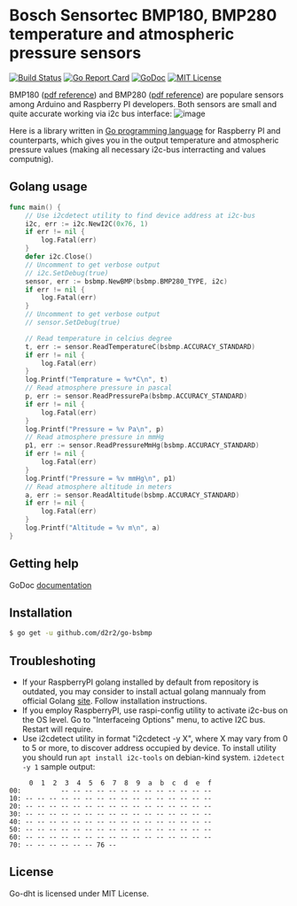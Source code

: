 Bosch Sensortec BMP180, BMP280 temperature and atmospheric pressure sensors
===========================================================================

[![Build Status](https://travis-ci.org/d2r2/go-bsbmp.svg?branch=master)](https://travis-ci.org/d2r2/go-bsbmp)
[![Go Report Card](https://goreportcard.com/badge/github.com/d2r2/go-bsbmp)](https://goreportcard.com/report/github.com/d2r2/go-bsbmp)
[![GoDoc](https://godoc.org/github.com/d2r2/go-bsbmp?status.svg)](https://godoc.org/github.com/d2r2/go-bsbmp)
[![MIT License](http://img.shields.io/badge/License-MIT-yellow.svg)](./LICENSE)

BMP180 ([pdf reference](https://raw.github.com/d2r2/go-bsbmp/master/docs/BST-BMP180-DS000-09.pdf.pdf)) and BMP280 ([pdf reference](https://raw.github.com/d2r2/go-bsbmp/master/docs/BST-BMP280-DS001-11.pdf.pdf)) are populare sensors among Arduino and Raspberry PI developers.
Both sensors are small and quite accurate working via i2c bus interface:
![image](https://raw.github.com/d2r2/go-bsbmp/master/docs/bmp180_bmp280_1.jpg)

Here is a library written in [Go programming language](https://golang.org/) for Raspberry PI and counterparts, which gives you in the output temperature and atmospheric pressure values (making all necessary i2c-bus interracting and values computnig).

Golang usage
------------


```go
func main() {
	// Use i2cdetect utility to find device address at i2c-bus
	i2c, err := i2c.NewI2C(0x76, 1)
	if err != nil {
		log.Fatal(err)
	}
	defer i2c.Close()
	// Uncomment to get verbose output
	// i2c.SetDebug(true)
	sensor, err := bsbmp.NewBMP(bsbmp.BMP280_TYPE, i2c)
	if err != nil {
		log.Fatal(err)
	}
	// Uncomment to get verbose output
	// sensor.SetDebug(true)

	// Read temperature in celcius degree
	t, err := sensor.ReadTemperatureC(bsbmp.ACCURACY_STANDARD)
	if err != nil {
		log.Fatal(err)
	}
	log.Printf("Temprature = %v*C\n", t)
	// Read atmosphere pressure in pascal
	p, err := sensor.ReadPressurePa(bsbmp.ACCURACY_STANDARD)
	if err != nil {
		log.Fatal(err)
	}
	log.Printf("Pressure = %v Pa\n", p)
	// Read atmosphere pressure in mmHg
	p1, err := sensor.ReadPressureMmHg(bsbmp.ACCURACY_STANDARD)
	if err != nil {
		log.Fatal(err)
	}
	log.Printf("Pressure = %v mmHg\n", p1)
	// Read atmosphere altitude in meters
	a, err := sensor.ReadAltitude(bsbmp.ACCURACY_STANDARD)
	if err != nil {
		log.Fatal(err)
	}
	log.Printf("Altitude = %v m\n", a)
}
```


Getting help
------------

GoDoc [documentation](http://godoc.org/github.com/d2r2/go-hd44780)

Installation
------------

```bash
$ go get -u github.com/d2r2/go-bsbmp
```

Troubleshoting
--------------

- If your RaspberryPI golang installed by default from repository is outdated, you may consider
to install actual golang mannualy from official Golang [site](https://golang.org/dl/). Follow installation instructions.
- If you employ RaspberryPI, use raspi-config utility to activate i2c-bus on the OS level.
Go to "Interfaceing Options" menu, to active I2C bus. Restart will require.
- Use i2cdetect utility in format "i2cdetect -y X", where X may vary from 0 to 5 or more,
to discover address occupied by device. To install utility you should run
`apt install i2c-tools` on debian-kind system. `i2detect -y 1` sample output:
```
     0  1  2  3  4  5  6  7  8  9  a  b  c  d  e  f
00:          -- -- -- -- -- -- -- -- -- -- -- -- --
10: -- -- -- -- -- -- -- -- -- -- -- -- -- -- -- --
20: -- -- -- -- -- -- -- -- -- -- -- -- -- -- -- --
30: -- -- -- -- -- -- -- -- -- -- -- -- -- -- -- --
40: -- -- -- -- -- -- -- -- -- -- -- -- -- -- -- --
50: -- -- -- -- -- -- -- -- -- -- -- -- -- -- -- --
60: -- -- -- -- -- -- -- -- -- -- -- -- -- -- -- --
70: -- -- -- -- -- -- 76 --    
```


License
-------

Go-dht is licensed under MIT License.

